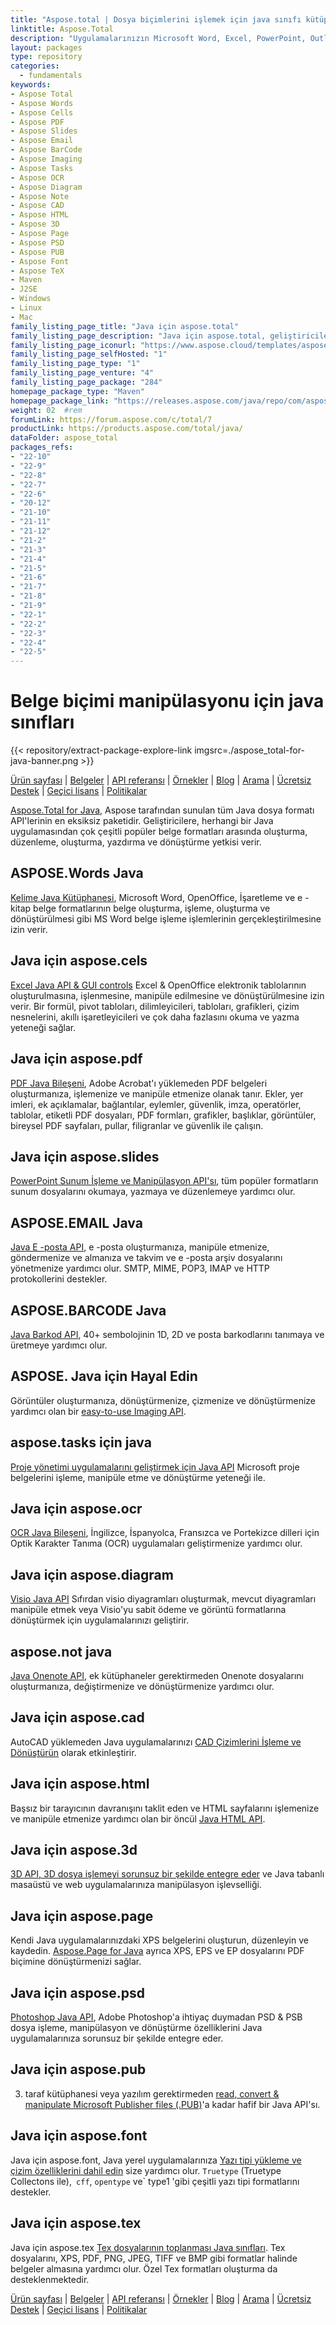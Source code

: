 ```yaml
---
title: "Aspose.total | Dosya biçimlerini işlemek için java sınıfı kütüphaneleri" 
linktitle: Aspose.Total
description: "Uygulamalarınızın Microsoft Word, Excel, PowerPoint, Outlook, OneNote, 3D, CAD, PDF, CBS, E -posta, HTML, vb." 
layout: packages
type: repository
categories:
  - fundamentals
keywords:
- Aspose Total
- Aspose Words
- Aspose Cells
- Aspose PDF
- Aspose Slides
- Aspose Email
- Aspose BarCode
- Aspose Imaging
- Aspose Tasks
- Aspose OCR
- Aspose Diagram
- Aspose Note
- Aspose CAD
- Aspose HTML
- Aspose 3D
- Aspose Page
- Aspose PSD
- Aspose PUB
- Aspose Font
- Aspose TeX
- Maven
- J2SE
- Windows
- Linux
- Mac
family_listing_page_title: "Java için aspose.total" 
family_listing_page_description: "Java için aspose.total, geliştiricilerin 100'den fazla popüler dosya formatını işleyebilen inanılmaz derecede çok yönlü dosya işleme sistemleri oluşturmasına olanak tanır. Java SE veya EE uygulama programcıları, Microsoft Office, OpenOffice, Visio, Project, CAD ve yaygın olarak kullanılan diğer birçok format kategorisinden dosyaları yükleme, oluşturma, değiştirme, oluşturma ve dönüştürme yeteneği ile geliştirebilir." 
family_listing_page_iconurl: "https://www.aspose.cloud/templates/aspose/App_Themes/V3/images/total/272x272/aspose_total-for-java-min.png"
family_listing_page_selfHosted: "1"
family_listing_page_type: "1"
family_listing_page_venture: "4"
family_listing_page_package: "284"
homepage_package_type: "Maven"
homepage_package_link: "https://releases.aspose.com/java/repo/com/aspose/aspose-total/"
weight: 02	#rem
forumLink: https://forum.aspose.com/c/total/7
productLink: https://products.aspose.com/total/java/
dataFolder: aspose_total
packages_refs:
- "22-10"
- "22-9"
- "22-8"
- "22-7"
- "22-6"
- "20-12"
- "21-10"
- "21-11"
- "21-12"
- "21-2"
- "21-3"
- "21-4"
- "21-5"
- "21-6"
- "21-7"
- "21-8"
- "21-9"
- "22-1"
- "22-2"
- "22-3"
- "22-4"
- "22-5"
---
```


# Belge biçimi manipülasyonu için java sınıfları
{{< repository/extract-package-explore-link imgsrc=./aspose_total-for-java-banner.png >}}

[Ürün sayfası](https://products.aspose.com/total/java/) | [Belgeler](https://docs.aspose.com/total/java/) ​​| [API referansı](https://apireference.aspose.com/) | [Örnekler](http://aspose.github.io) | [Blog](https://blog.aspose.com/category/total/) | [Arama](https://search.aspose.com/) | [Ücretsiz Destek](https://forum.aspose.com/) | [Geçici lisans](https://purchase.aspose.com/temporary-license) | [Politikalar](https://purchase.aspose.com/policies)

[Aspose.Total for Java](https://docs.aspose.com/total/java/), Aspose tarafından sunulan tüm Java dosya formatı API'lerinin en eksiksiz paketidir. Geliştiricilere, herhangi bir Java uygulamasından çok çeşitli popüler belge formatları arasında oluşturma, düzenleme, oluşturma, yazdırma ve dönüştürme yetkisi verir.

## ASPOSE.Words Java

[Kelime Java Kütüphanesi](https://products.aspose.com/words/java/), Microsoft Word, OpenOffice, İşaretleme ve e -kitap belge formatlarının belge oluşturma, işleme, oluşturma ve dönüştürülmesi gibi MS Word belge işleme işlemlerinin gerçekleştirilmesine izin verir.

## Java için aspose.cels

[Excel Java API & GUI controls](https://products.aspose.com/cells/java/) Excel & OpenOffice elektronik tablolarının oluşturulmasına, işlenmesine, manipüle edilmesine ve dönüştürülmesine izin verir. Bir formül, pivot tabloları, dilimleyicileri, tabloları, grafikleri, çizim nesnelerini, akıllı işaretleyicileri ve çok daha fazlasını okuma ve yazma yeteneği sağlar.

## Java için aspose.pdf

[PDF Java Bileşeni](https://products.aspose.com/pdf/java/), Adobe Acrobat'ı yüklemeden PDF belgeleri oluşturmanıza, işlemenize ve manipüle etmenize olanak tanır. Ekler, yer imleri, ek açıklamalar, bağlantılar, eylemler, güvenlik, imza, operatörler, tablolar, etiketli PDF dosyaları, PDF formları, grafikler, başlıklar, görüntüler, bireysel PDF sayfaları, pullar, filigranlar ve güvenlik ile çalışın.

## Java için aspose.slides

[PowerPoint Sunum İşleme ve Manipülasyon API'sı](https://products.aspose.com/slides/java/), tüm popüler formatların sunum dosyalarını okumaya, yazmaya ve düzenlemeye yardımcı olur.

## ASPOSE.EMAIL Java

[Java E -posta API](https://products.aspose.com/email/java/), e -posta oluşturmanıza, manipüle etmenize, göndermenize ve almanıza ve takvim ve e -posta arşiv dosyalarını yönetmenize yardımcı olur. SMTP, MIME, POP3, IMAP ve HTTP protokollerini destekler.

## ASPOSE.BARCODE Java

[Java Barkod API](https://products.aspose.com/barcode/java/), 40+ sembolojinin 1D, 2D ve posta barkodlarını tanımaya ve üretmeye yardımcı olur.

## ASPOSE. Java için Hayal Edin

Görüntüler oluşturmanıza, dönüştürmenize, çizmenize ve dönüştürmenize yardımcı olan bir [easy-to-use Imaging API](https://products.aspose.com/imaging/java/).

## aspose.tasks için java

[Proje yönetimi uygulamalarını geliştirmek için Java API](https://products.aspose.com/tasks/java/) Microsoft proje belgelerini işleme, manipüle etme ve dönüştürme yeteneği ile.

## Java için aspose.ocr

[OCR Java Bileşeni](https://products.aspose.com/ocr/java/), İngilizce, İspanyolca, Fransızca ve Portekizce dilleri için Optik Karakter Tanıma (OCR) uygulamaları geliştirmenize yardımcı olur.

## Java için aspose.diagram

[Visio Java API](https://products.aspose.com/diagram/java/) Sıfırdan visio diyagramları oluşturmak, mevcut diyagramları manipüle etmek veya Visio'yu sabit ödeme ve görüntü formatlarına dönüştürmek için uygulamalarınızı geliştirir.

## aspose.not java

[Java Onenote API](https://products.aspose.com/note/java/), ek kütüphaneler gerektirmeden Onenote dosyalarını oluşturmanıza, değiştirmenize ve dönüştürmenize yardımcı olur.

## Java için aspose.cad

AutoCAD yüklemeden Java uygulamalarınızı [CAD Çizimlerini İşleme ve Dönüştürün](https://products.aspose.com/cad/java/) olarak etkinleştirir.

## Java için aspose.html

Başsız bir tarayıcının davranışını taklit eden ve HTML sayfalarını işlemenize ve manipüle etmenize yardımcı olan bir öncül [Java HTML API](https://products.aspose.com/html/java/).

## Java için aspose.3d

[3D API, 3D dosya işlemeyi sorunsuz bir şekilde entegre eder](https://products.aspose.com/3d/java/) ve Java tabanlı masaüstü ve web uygulamalarınıza manipülasyon işlevselliği.

## Java için aspose.page

Kendi Java uygulamalarınızdaki XPS belgelerini oluşturun, düzenleyin ve kaydedin. [Aspose.Page for Java](https://products.aspose.com/page/java/) ayrıca XPS, EPS ve EP dosyalarını PDF biçimine dönüştürmenizi sağlar.

## Java için aspose.psd

[Photoshop Java API](https://products.aspose.com/psd/java/), Adobe Photoshop'a ihtiyaç duymadan PSD & PSB dosya işleme, manipülasyon ve dönüştürme özelliklerini Java uygulamalarınıza sorunsuz bir şekilde entegre eder.

## Java için aspose.pub

3. taraf kütüphanesi veya yazılım gerektirmeden [read, convert & manipulate Microsoft Publisher files (.PUB)](https://products.aspose.com/pub/java/)'a kadar hafif bir Java API'sı.

## Java için aspose.font

Java için aspose.font, Java yerel uygulamalarınıza [Yazı tipi yükleme ve çizim özelliklerini dahil edin](https://products.aspose.com/font/java/) size yardımcı olur. `Truetype` (Truetype Collectons ile),` cff`, `opentype` ve` type1 'gibi çeşitli yazı tipi formatlarını destekler.

## Java için aspose.tex

Java için aspose.tex [Tex dosyalarının toplanması Java sınıfları](https://products.aspose.com/tex/java/). Tex dosyalarını, XPS, PDF, PNG, JPEG, TIFF ve BMP gibi formatlar halinde belgeler almasına yardımcı olur. Özel Tex formatları oluşturma da desteklenmektedir.

[Ürün sayfası](https://products.aspose.com/total/java/) | [Belgeler](https://docs.aspose.com/total/java/) | [API referansı](https://apireference.aspose.com/) | [Örnekler](http://aspose.github.io) | [Blog](https://blog.aspose.com/category/total/) | [Arama](https://search.aspose.com/) | [Ücretsiz Destek](https://forum.aspose.com/) | [Geçici lisans](https://purchase.aspose.com/temporary-license) | [Politikalar](https://purchase.aspose.com/policies)

